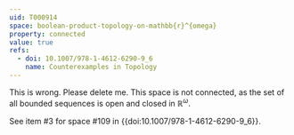 ```yaml
---
uid: T000914
space: boolean-product-topology-on-mathbb{r}^{omega}
property: connected
value: true
refs:
  - doi: 10.1007/978-1-4612-6290-9_6
    name: Counterexamples in Topology
---
```

This is wrong. Please delete me. This space is not connected, as the set of all bounded sequences is open and closed in $\mathbb R^\omega$.

See item #3 for space #109 in {{doi:10.1007/978-1-4612-6290-9_6}}.
